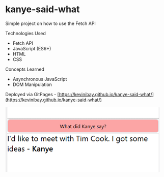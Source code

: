 # kanye-said-what

Simple project on how to use the Fetch API

Technologies Used

- Fetch API
- JavaScript (ES6+)
- HTML
- CSS

Concepts Learned

- Asynchronous JavaScript
- DOM Manipulation

Deployed via GitPages - [https://kevinibay.github.io/kanye-said-what/](https://kevinibay.github.io/kanye-said-what/)

![Sample photo of application](sample.png 'Sample photo of application')
